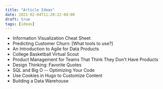 ```yaml
---
title: "Article Ideas"
date: 2021-02-04T11:20:22-04:00
draft: true
tags: [ideas]
---
```


* Information Visualization Cheat Sheet
* Predicting Customer Churn: [What tools to use?]
* An Introduction to Agile for Data Products
* College Basketball Virtual Scout
* Product Management for Teams That Think They Don't Have Products
* Design Thinking: Favorite Quotes
* SQL and Big O -- Optimizing Your Code
* Use Cookies in Hugo to Customize Content
* Building a Data Warehouse 